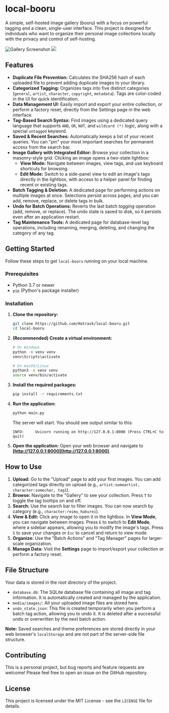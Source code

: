 # local-booru

A simple, self-hosted image gallery (booru) with a focus on powerful tagging and a clean, single-user interface. This project is designed for individuals who want to organize their personal image collections locally with the privacy and control of self-hosting.

![Gallery Screenshot](https://i.ibb.co/KzXXbhrJ/2025-08-04-19-31.jpg)
![](https://i.ibb.co/nNwd88cc/2025-08-04-19-31-1.jpg)

## Features

*   **Duplicate File Prevention:** Calculates the SHA256 hash of each uploaded file to prevent adding duplicate images to your library.
*   **Categorized Tagging:** Organizes tags into five distinct categories (`general`, `artist`, `character`, `copyright`, `metadata`). Tags are color-coded in the UI for quick identification.
*   **Data Management UI:** Easily import and export your entire collection, or perform a factory reset, directly from the Settings page in the web interface.
*   **Tag-Based Search Syntax:** Find images using a dedicated query language that supports `AND`, `OR`, `NOT`, and `wildcard (*)` logic, along with a special `untagged` keyword.
*   **Saved & Recent Searches:** Automatically keeps a list of your recent queries. You can "pin" your most important searches for permanent access from the search bar.
*   **Image Gallery with Integrated Editor:** Browse your collection in a masonry-style grid. Clicking an image opens a two-state lightbox:
    *   **View Mode:** Navigate between images, view tags, and use keyboard shortcuts for browsing.
    *   **Edit Mode:** Switch to a side-panel view to edit an image's tags directly in the lightbox, with access to a helper panel for finding recent or existing tags.
*   **Batch Tagging & Deletion:** A dedicated page for performing actions on multiple images at once. Selections persist across pages, and you can add, remove, replace, or delete tags in bulk.
*   **Undo for Batch Operations:** Reverts the last batch *tagging* operation (add, remove, or replace). The undo state is saved to disk, so it persists even after an application restart.
*   **Tag Maintenance Tools:** A dedicated page for database-level tag operations, including renaming, merging, deleting, and changing the category of any tag.

## Getting Started

Follow these steps to get `local-booru` running on your local machine.

### Prerequisites

*   Python 3.7 or newer
*   `pip` (Python's package installer)

### Installation

1.  **Clone the repository:**
    ```bash
    git clone https://github.com/Hatrask/local-booru.git
    cd local-booru
    ```

2.  **(Recommended) Create a virtual environment:**
    ```bash
    # On Windows
    python -m venv venv
    venv\Scripts\activate
    
    # On macOS/Linux
    python3 -m venv venv
    source venv/bin/activate
    ```

3.  **Install the required packages:**
    ```bash
    pip install -r requirements.txt
    ```

4.  **Run the application:**
    ```bash
    python main.py
    ```
    The server will start. You should see output similar to this:
    ```
    INFO:     Uvicorn running on http://127.0.0.1:8000 (Press CTRL+C to quit)
    ```

5.  **Open the application:**
    Open your web browser and navigate to **[http://127.0.0.1:8000](http://127.0.0.1:8000)**.

## How to Use

1.  **Upload:** Go to the "Upload" page to add your first images. You can add categorized tags directly on upload (e.g., `artist:someartist, character:somechar, tag1`).
2.  **Browse:** Navigate to the "Gallery" to see your collection. Press `T` to toggle the tag tooltips on and off.
3.  **Search:** Use the search bar to filter images. You can now search by category (e.g., `character:reimu_hakurei`).
4.  **View & Edit:** Click any image to open it in the lightbox. In **View Mode**, you can navigate between images. Press `E` to switch to **Edit Mode**, where a sidebar appears, allowing you to modify the image's tags. Press `S` to save your changes or `Esc` to cancel and return to view mode.
5.  **Organize:** Use the "Batch Actions" and "Tag Manager" pages for larger-scale organization.
6.  **Manage Data:** Visit the **Settings** page to import/export your collection or perform a factory reset.

## File Structure

Your data is stored in the root directory of the project.

*   `database.db`: The SQLite database file containing all image and tag information. It is automatically created and managed by the application.
*   `media/images/`: All your uploaded image files are stored here.
*   `undo_state.json`: This file is created temporarily when you perform a batch tag action, allowing you to undo it. It is deleted after a successful undo or overwritten by the next batch action.

**Note:** Saved searches and theme preferences are stored directly in your web browser's `localStorage` and are not part of the server-side file structure.

## Contributing

This is a personal project, but bug reports and feature requests are welcome! Please feel free to open an issue on the GitHub repository.

## License

This project is licensed under the MIT License - see the `LICENSE` file for details.